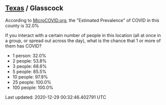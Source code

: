
## [Texas](/united-states/texas) / Glasscock

According to [MicroCOVID.org](http://microcovid.org),
the "Estimated Prevalence" of COVID in this county is 32.0%

If you interact with a certain number of people in this location
(all at once in a group, or spread out across the day), what is the chance that
1 or more of them has COVID?

- 1 person: 32.0%
- 2 people: 53.8%
- 3 people: 68.6%
- 5 people: 85.5%
- 10 people: 97.9%
- 25 people: 100.0%
- 100 people: 100.0%

Last updated: 2020-12-29 00:32:46.402791 UTC
